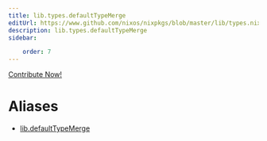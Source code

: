 ```yaml
---
title: lib.types.defaultTypeMerge
editUrl: https://www.github.com/nixos/nixpkgs/blob/master/lib/types.nix#L79C22
description: lib.types.defaultTypeMerge
sidebar:

    order: 7
---
```


<a href="https://www.github.com/nixos/nixpkgs/blob/master/lib/types.nix#L79C22">Contribute Now!</a>


# Aliases

- [lib.defaultTypeMerge](reference/lib/lib-defaultTypeMerge)


